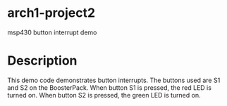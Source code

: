 # arch1-project2
msp430 button interrupt demo

# Description

This demo code demonstrates button interrupts. The buttons used are S1 and S2 on the BoosterPack. When button S1 is pressed, the red LED is turned on. When button S2 is pressed, the green LED is turned on. 